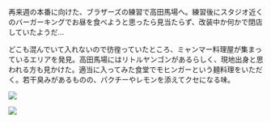 再来週の本番に向けた、ブラザーズの練習で高田馬場へ。練習後にスタジオ近くのバーガーキングでお昼を食べようと思ったら見当たらず、改装中か何かで閉店していたようだ...

どこも混んでいて入れないので彷徨っていたところ、ミャンマー料理屋が集まっているエリアを発見。高田馬場にはリトルヤンゴンがあるらしく、現地出身と思われる方も見かけた。適当に入ってみた食堂でモヒンガーという麺料理をいただく。若干臭みがあるものの、パクチーやレモンを添えてクセになる味。

![](https://photos.apkas.net/medium/202502/20250208-G3000227.webp)

![](https://photos.apkas.net/medium/202502/20250208-G3000228.webp)
